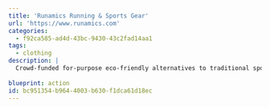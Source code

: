 ```yaml
---
title: 'Runamics Running & Sports Gear'
url: 'https://www.runamics.com'
categories:
  - f92ca585-ad4d-43bc-9430-43c2fad14aa1
tags:
  - clothing
description: |
  Crowd-funded for-purpose eco-friendly alternatives to traditional sports gear. We combine merino wool with wood-based cellulosic fibres like Lyocell. We make experiments with highly innovative fibres like biodegradable elastic fibres or “polyester-like” substitutes.  WE're climate neutral always working to reduce our footprint, use plastic-free packaging and ship globally with DHL GoGreen.
  
blueprint: action
id: bc951354-b964-4003-b630-f1dca61d18ec
---
```

